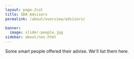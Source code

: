 ```yaml
---
layout: page-2col
title: SDA Advisors
permalink: /about/overview/advisors/

banner:
  image: slider-people.jpg
sidebar: about/nav.html
---
```

Some smart people offered their advise. We'll list them here.
